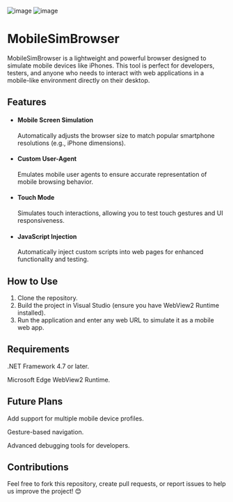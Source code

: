 ![image](https://github.com/user-attachments/assets/2914684a-49ef-4e78-9f9c-4dc220f37ca6)
![image](https://github.com/user-attachments/assets/e8e39a6f-c86a-4418-b2b5-8303d2c6e7df)

# MobileSimBrowser
MobileSimBrowser is a lightweight and powerful browser designed to simulate mobile devices like iPhones. This tool is perfect for developers, testers, and anyone who needs to interact with web applications in a mobile-like environment directly on their desktop.

## Features
- #### Mobile Screen Simulation
  Automatically adjusts the browser size to match popular smartphone resolutions (e.g., iPhone dimensions).

- #### Custom User-Agent
  Emulates mobile user agents to ensure accurate representation of mobile browsing behavior.

- #### Touch Mode
  Simulates touch interactions, allowing you to test touch gestures and UI responsiveness.

- #### JavaScript Injection
  Automatically inject custom scripts into web pages for enhanced functionality and testing.

## How to Use
1. Clone the repository.
2. Build the project in Visual Studio (ensure you have WebView2 Runtime installed).
3. Run the application and enter any web URL to simulate it as a mobile web app.
## Requirements
.NET Framework 4.7 or later.

Microsoft Edge WebView2 Runtime.
## Future Plans
Add support for multiple mobile device profiles.

Gesture-based navigation.

Advanced debugging tools for developers.
## Contributions
Feel free to fork this repository, create pull requests, or report issues to help us improve the project! 😊
